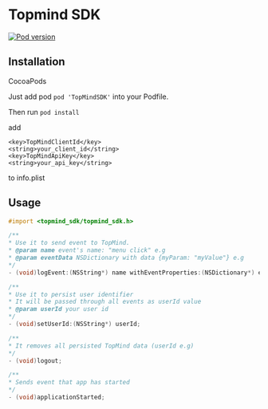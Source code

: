 
# Topmind SDK

[![Pod version](https://badge.fury.io/co/TopMindSDK.svg)](https://badge.fury.io/co/TopMindSDK)

## Installation

CocoaPods

Just add pod  `pod 'TopMindSDK'` into your Podfile.

Then run `pod install`

add
```
<key>TopMindClientId</key>
<string>your_client_id</string>
<key>TopMindApiKey</key>
<string>your_api_key</string>
```

to info.plist

## Usage

``` objective-c
#import <topmind_sdk/topmind_sdk.h>

/**
* Use it to send event to TopMind.
* @param name event's name: "menu click" e.g
* @param eventData NSDictionary with data {myParam: "myValue"} e.g
*/
- (void)logEvent:(NSString*) name withEventProperties:(NSDictionary*) eventData;

/**
* Use it to persist user identifier
* It will be passed through all events as userId value
* @param userId your user id
*/
- (void)setUserId:(NSString*) userId;

/**
* It removes all persisted TopMind data (userId e.g)
*/
- (void)logout;

/**
* Sends event that app has started
*/
- (void)applicationStarted;

```
